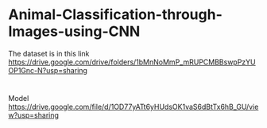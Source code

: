 # Animal-Classification-through-Images-using-CNN

The dataset is in this link https://drive.google.com/drive/folders/1bMnNoMmP_mRUPCMBBswpPzYUOP1Gnc-N?usp=sharing
#
Model https://drive.google.com/file/d/1OD77yATt6yHUdsOK1vaS6dBtTx6hB_GU/view?usp=sharing
